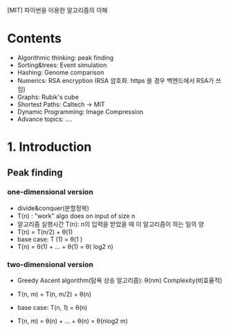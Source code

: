 [MIT] 파이썬을 이용한 알고리즘의 이해 

# Contents 
- Algorithmic thinking: peak finding
- Sorting&trees: Event simulation 
- Hashing: Genome comparison
- Numerics: RSA encryption (RSA 암호화. https 쓸 경우 백엔드에서 RSA가 쓰임)
- Graphs: Rubik's cube 
- Shortest Paths: Caltech -> MIT
- Dynamic Programming: Image Compression 
- Advance topics: .... 



# 1. Introduction
## Peak finding
### one-dimensional version
- divide&conquer(분할정복) 
- T(n) : "work" algo does on input of size n 
- 알고리즘 실행시간 T(n): n의 입력을 받았을 때 이 알고리즘이 하는 일의 양
- T(n) = T(n/2) + θ(1)  
- base case: T (1) = θ(1 ) 
- T(n) = θ(1) + ... + θ(1)  = θ( log2 n)


### two-dimensional version
- Greedy Ascent algorithm(탐욕 상승 알고리즘): θ(nm) Complexity(비효율적) 

- T(n, m) = T(n, m/2) + θ(n)
- base case: T(n, 1) = θ(n) 
- T(n, m) = θ(n) + ... + θ(n) = θ(nlog2 m)
